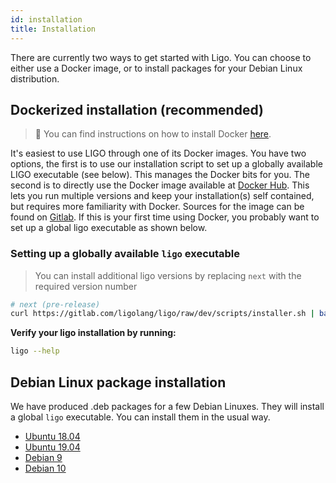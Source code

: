 ```yaml
---
id: installation
title: Installation
---
```


There are currently two ways to get started with Ligo. You can choose to either use a Docker image, or to install packages for your Debian Linux distribution.

## Dockerized installation (recommended)

> 🐳 You can find instructions on how to install Docker [here](https://docs.docker.com/install/).

It's easiest to use LIGO through one of its Docker images. You have two options,
the first is to use our installation script to set up a globally available LIGO
executable (see below). This manages the Docker bits for you. The second
is to directly use the Docker image available at [Docker Hub](https://hub.docker.com/r/ligolang/ligo).
This lets you run multiple versions and keep your installation(s) self contained, but requires more familiarity with Docker.
Sources for the image can be found on [Gitlab](https://gitlab.com/ligolang/ligo/blob/master/docker/Dockerfile).
If this is your first time using Docker, you probably want to set up a global ligo executable as shown below.

### Setting up a globally available `ligo` executable

> You can install additional ligo versions by replacing `next` with the required version number

```zsh
# next (pre-release)
curl https://gitlab.com/ligolang/ligo/raw/dev/scripts/installer.sh | bash -s "next"
```
<!--
```
# e.g. 1.0.0 (stable)
curl https://gitlab.com/ligolang/ligo/raw/master/scripts/installer.sh | bash -s "1.0.0"
```
-->

**Verify your ligo installation by running:**
```zsh
ligo --help
```


## Debian Linux package installation

We have produced .deb packages for a few Debian Linuxes. They will install a global `ligo` executable. You can install them in the usual way.

- [Ubuntu 18.04](/deb/ligo_ubuntu-18.04.deb)
- [Ubuntu 19.04](/deb/ligo_ubuntu-19.04.deb)
- [Debian 9](/deb/ligo_debian-9.deb)
- [Debian 10](/deb/ligo_debian-10.deb)


